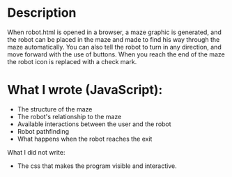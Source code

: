 # Description
When robot.html is opened in a browser, a maze graphic is generated, and the robot can be placed in the maze and made to find his way through the maze automatically. You can also tell the robot to turn in any direction, and move forward with the use of buttons. When you reach the end of the maze the robot icon is replaced with a check mark.


# What I wrote (JavaScript):
- The structure of the maze
- The robot's relationship to the maze
- Available interactions between the user and the robot
- Robot pathfinding
- What happens when the robot reaches the exit

What I did not write:
- The css that makes the program visible and interactive.
